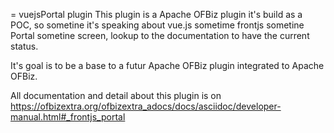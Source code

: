 = vuejsPortal plugin
This plugin is a Apache OFBiz plugin it's build as a POC,
so sometine it's speaking about vue.js sometime frontjs sometine Portal sometine screen,
lookup to the documentation to have the current status.

It's goal is to be a base to a futur Apache OFBiz plugin integrated to Apache OFBiz.

All documentation and detail about this plugin is on https://ofbizextra.org/ofbizextra_adocs/docs/asciidoc/developer-manual.html#_frontjs_portal